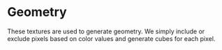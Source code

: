 
# Geometry

These textures are used to generate geometry.
We simply include or exclude pixels based on color values
and generate cubes for each pixel.
